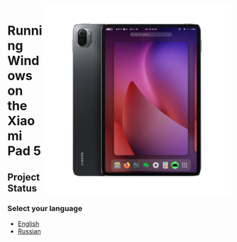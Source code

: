 <img align="right" src="../assets/nabu.png" width="425" alt="Linux Running On A Xiaomi Pad 5">

# Running Windows on the Xiaomi Pad 5

## Project Status

### Select your language

- [English](English/status.md)
- [Russian](Russian/status-ru.md)